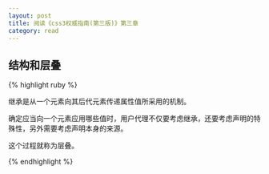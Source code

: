 ```yaml
---
layout: post
title: 阅读《css3权威指南(第三版)》第三章
category: read
---
```


<h2>结构和层叠</h2>

{% highlight ruby %}
	<p>继承是从一个元素向其后代元素传递属性值所采用的机制。</p>
	<p>确定应当向一个元素应用哪些值时，用户代理不仅要考虑继承，还要考虑声明的特殊性，另外需要考虑声明本身的来源。</p>
	<p>这个过程就称为层叠。</p>
{% endhighlight %}